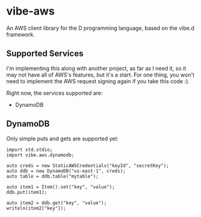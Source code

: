 vibe-aws
========

An AWS client library for the D programming language, based on the vibe.d
framework.

Supported Services
------------------

I'm implementing this along with another project, as far as I need it, so it
may not have all of AWS's features, but it's a start. For one thing, you won't
need to implement the AWS request signing again if you take this code :).

Right now, the services supported are:

* DynamoDB

DynamoDB
--------

Only simple puts and gets are supported yet:

    import std.stdio;
    import vibe.aws.dynamodb;

    auto creds = new StaticAWSCredentials("keyId", "secretKey");
    auto ddb = new DynamoDB("us-east-1", creds);
    auto table = ddb.table("mytable");

    auto item1 = Item().set("key", "value");
    ddb.put(item1);

    auto item2 = ddb.get("key", "value");
    writeln(item2["key"]);
